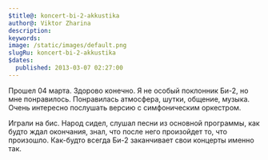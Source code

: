 ```yaml
---
$title@: koncert-bi-2-akkustika
author@: Viktor Zharina
description: 
keywords: 
image: /static/images/default.png
slugRu: koncert-bi-2-akkustika
$dates:
  published: 2013-03-07 02:27:00
---
```

Прошел 04 марта. Здорово конечно. Я не особый поклонник Би-2, но мне понравилось. Понравилась атмосфера, шутки, общение, музыка. Очень интересно послушать версию с симфоническим оркестром.

Играли на бис. Народ сидел, слушал песни из основной программы, как будто ждал окончания, знал, что после него произойдет то, что произошло. Как-будто всегда Би-2 заканчивает свои концерты именно так.
